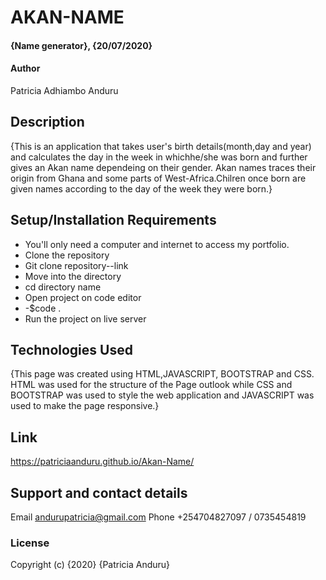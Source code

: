 # AKAN-NAME
#### {Name generator}, {20/07/2020}
#### Author 
Patricia Adhiambo Anduru
## Description
{This is an application that takes user's birth details(month,day and year) and calculates the day in the week in whichhe/she was born and further gives an Akan name dependeing on their gender. Akan names traces their origin from Ghana and some parts of West-Africa.Chilren once born are given names according to the day of the week they were born.}
## Setup/Installation Requirements
* You'll only need a computer and internet to access my portfolio.
* Clone the repository
* Git clone repository--link
* Move into the directory
* cd directory name
* Open project on code editor
 * -$code .
* Run the project on live server
## Technologies Used
{This page was created using HTML,JAVASCRIPT, BOOTSTRAP and CSS. HTML was used for the structure of the Page outlook while CSS and BOOTSTRAP was used to style the web application and JAVASCRIPT was used to make the page responsive.}
## Link
https://patriciaanduru.github.io/Akan-Name/
## Support and contact details
Email andurupatricia@gmail.com 
Phone +254704827097 /  0735454819
### License
Copyright (c) {2020} {Patricia Anduru}
